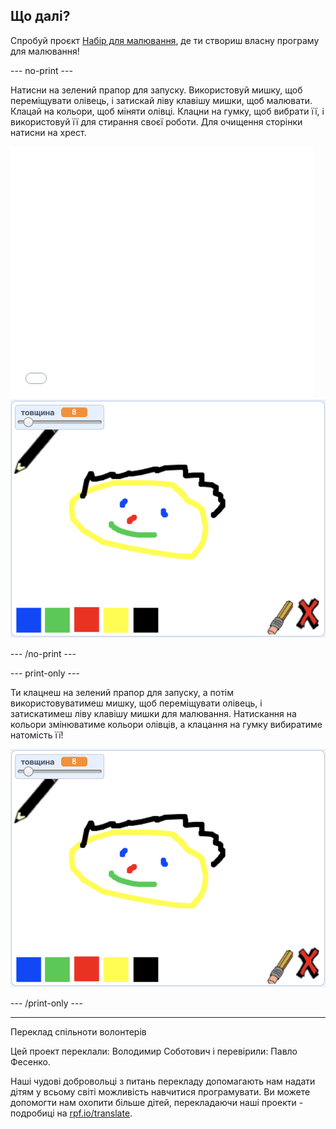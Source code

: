 ## Що далі?

Спробуй проєкт [Набір для малювання](https://projects.raspberrypi.org/uk-UA/projects/paint-box?utm_source=pathway&utm_medium=whatnext&utm_campaign=projects), де ти створиш власну програму для малювання!

--- no-print ---

Натисни на зелений прапор для запуску. Використовуй мишку, щоб переміщувати олівець, і затискай ліву клавішу мишки, щоб малювати. Клацай на кольори, щоб міняти олівці. Клацни на гумку, щоб вибрати її, і використовуй її для стирання своєї роботи. Для очищення сторінки натисни на хрест.

<div class="scratch-preview">
  <iframe allowtransparency="true" width="485" height="402" src="//scratch.mit.edu/projects/embed/267243161/?autostart=false" frameborder="0" scrolling="no"></iframe>
  <img src="images/paint-box-showcase.png">
</div>

--- /no-print ---

--- print-only ---

Ти клацнеш на зелений прапор для запуску, а потім використовуватимеш мишку, щоб переміщувати олівець, і затискатимеш ліву клавішу мишки для малювання. Натискання на кольори змінюватиме кольори олівців, а клацання на гумку вибиратиме натомість її!

![демонстрація](images/paint-box-showcase.png)

--- /print-only ---

***

Переклад спільноти волонтерів

Цей проект переклали: Володимир Соботович і перевірили: Павло Фесенко.

Наші чудові добровольці з питань перекладу допомагають нам надати дітям у всьому світі можливість навчитися програмувати. Ви можете допомогти нам охопити більше дітей, перекладаючи наші проекти - подробиці на [rpf.io/translate](https://rpf.io/translate).